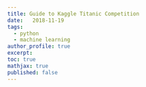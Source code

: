 ```yaml
---
title: Guide to Kaggle Titanic Competition
date:   2018-11-19
tags:
  - python
  - machine learning
author_profile: true
excerpt:
toc: true
mathjax: true
published: false
---
```


